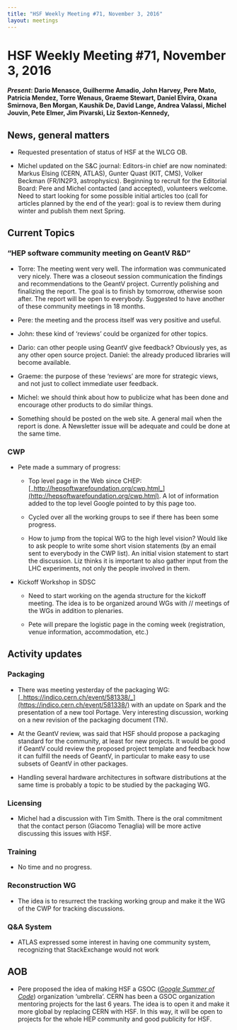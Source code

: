 ```yaml
---
title: "HSF Weekly Meeting #71, November 3, 2016"
layout: meetings
---
```


# HSF Weekly Meeting #71, November 3, 2016

#### _Present_: Dario Menasce, Guilherme Amadio, John Harvey, Pere Mato, Patricia Mendez, Torre Wenaus, Graeme Stewart, Daniel Elvira, Oxana Smirnova, Ben Morgan, Kaushik De, David Lange, Andrea Valassi, Michel Jouvin, Pete Elmer, Jim Pivarski, Liz Sexton-Kennedy,

## News, general matters

- Requested presentation of status of HSF at the WLCG OB.

- Michel updated on the S&C journal: Editors-in chief are now nominated: Markus
  Elsing (CERN, ATLAS), Gunter Quast (KIT, CMS), Volker Beckman (FR/IN2P3,
  astrophysics). Beginning to recruit for the Editorial Board: Pere and Michel
  contacted (and accepted), volunteers welcome. Need to start looking for some
  possible initial articles too (call for articles planned by the end of the
  year): goal is to review them during winter and publish them next Spring.

## Current Topics

### “HEP software community meeting on GeantV R&D”

- Torre: The meeting went very well. The information was communicated very
  nicely. There was a closeout session communication the findings and
  recommendations to the GeantV project. Currently polishing and finalizing the
  report. The goal is to finish by tomorrow, otherwise soon after. The report
  will be open to everybody. Suggested to have another of these community
  meetings in 18 months.

- Pere: the meeting and the process itself was very positive and useful.

- John: these kind of ‘reviews’ could be organized for other topics.

- Dario: can other people using GeantV give feedback? Obviously yes, as any
  other open source project. Daniel: the already produced libraries will become
  available.

- Graeme: the purpose of these ‘reviews’ are more for strategic views, and not
  just to collect immediate user feedback.

- Michel: we should think about how to publicize what has been done and
  encourage other products to do similar things.

- Something should be posted on the web site. A general mail when the report is
  done. A Newsletter issue will be adequate and could be done at the same time.

### CWP

- Pete made a summary of progress:

  - Top level page in the Web since CHEP:
    [_http://hepsoftwarefoundation.org/cwp.html_](http://hepsoftwarefoundation.org/cwp.html).
    A lot of information added to the top level Google pointed to by this page
    too.

  - Cycled over all the working groups to see if there has been some progress.

  - How to jump from the topical WG to the high level vision? Would like to ask
    people to write some short vision statements (by an email sent to everybody
    in the CWP list). An initial vision statement to start the discussion. Liz
    thinks it is important to also gather input from the LHC experiments, not
    only the people involved in them.

- Kickoff Workshop in SDSC

  - Need to start working on the agenda structure for the kickoff meeting. The
    idea is to be organized around WGs with // meetings of the WGs in addition
    to plenaries.

  - Pete will prepare the logistic page in the coming week (registration, venue
    information, accommodation, etc.)

## Activity updates

### Packaging

- There was meeting yesterday of the packaging WG:
  [_https://indico.cern.ch/event/581338/_](https://indico.cern.ch/event/581338/)
  with an update on Spark and the presentation of a new tool Portage. Very
  interesting discussion, working on a new revision of the packaging document
  (TN).

- At the GeantV review, was said that HSF should propose a packaging standard
  for the community, at least for new projects. It would be good if GeantV could
  review the proposed project template and feedback how it can fulfill the needs
  of GeantV, in particular to make easy to use subsets of GeantV in other
  packages.

- Handling several hardware architectures in software distributions at the same
  time is probably a topic to be studied by the packaging WG.

### Licensing

- Michel had a discussion with Tim Smith. There is the oral commitment that the
  contact person (Giacomo Tenaglia) will be more active discussing this issues
  with HSF.

### Training

- No time and no progress.

### Reconstruction WG

- The idea is to resurrect the tracking working group and make it the WG of the
  CWP for tracking discussions.

### Q&A System

- ATLAS expressed some interest in having one community system, recognizing that
  StackExchange would not work

## AOB

- Pere proposed the idea of making HSF a GSOC
  ([_Google Summer of Code_](https://summerofcode.withgoogle.com)) organization
  ‘umbrella’. CERN has been a GSOC organization mentoring projects for the last
  6 years. The idea is to open it and make it more global by replacing CERN with
  HSF. In this way, it will be open to projects for the whole HEP community and
  good publicity for HSF.
